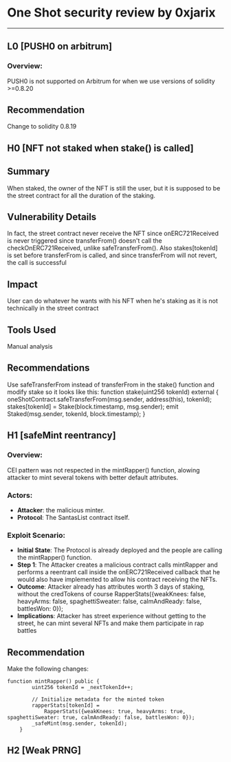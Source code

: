# One Shot security review by 0xjarix
---

## L0 [PUSH0 on arbitrum]

### Overview:
PUSH0 is not supported on Arbitrum for when we use versions of solidity >=0.8.20

## Recommendation
Change to solidity 0.8.19

## H0 [NFT not staked when stake() is called]

## Summary
When staked, the owner of the NFT is still the user, but it is supposed to be the street contract for all the duration of the staking.

## Vulnerability Details
In fact, the street contract never receive the NFT since onERC721Received is never triggered since transferFrom() doesn't call the checkOnERC721Received, unlike safeTransferFrom(). Also stakes[tokenId] is set before transferFrom is called, and since transferFrom will not revert, the call is successful


## Impact
User can do whatever he wants with his NFT when he's staking as it is not technically in the street contract

## Tools Used
Manual analysis

## Recommendations
Use safeTransferFrom instead of transferFrom in the stake() function and modify stake so it looks like this:
function stake(uint256 tokenId) external {
        oneShotContract.safeTransferFrom(msg.sender, address(this), tokenId);
        stakes[tokenId] = Stake(block.timestamp, msg.sender);
        emit Staked(msg.sender, tokenId, block.timestamp);
    }

## H1 [safeMint reentrancy]

### Overview:
CEI pattern was not respected in the mintRapper() function, alowing attacker to mint several tokens with better default attributes.

### Actors:
- **Attacker**: the malicious minter.
- **Protocol**: The SantasList contract itself.

### Exploit Scenario:
- **Initial State**: The Protocol is already deployed and the people are calling the mintRapper() function.
- **Step 1**: The Attacker creates a malicious contract calls mintRapper and performs a reentrant call inside the onERC721Received callback that he would also have implemented to allow his contract receiving the NFTs.
- **Outcome**: Attacker already has attributes worth 3 days of staking, without the credTokens of course
  RapperStats({weakKnees: false, heavyArms: false, spaghettiSweater: false, calmAndReady: false, battlesWon: 0});
- **Implications**: Attacker has street experience without getting to the street, he can mint several NFTs and make them participate in rap battles

## Recommendation

Make the following changes:
```
function mintRapper() public {
        uint256 tokenId = _nextTokenId++;

        // Initialize metadata for the minted token
        rapperStats[tokenId] =
            RapperStats({weakKnees: true, heavyArms: true, spaghettiSweater: true, calmAndReady: false, battlesWon: 0});
        _safeMint(msg.sender, tokenId);
    }
```

## H2 [Weak PRNG]
